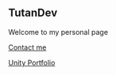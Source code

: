 ## TutanDev

Welcome to my personal page

[Contact me](./CONTACT.md)       



[Unity Portfolio](https://github.com/TutanDev/UnityPortfolio/blob/master/README.md)
